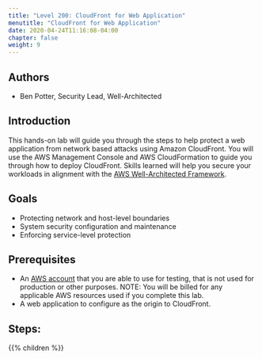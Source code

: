 ```yaml
---
title: "Level 200: CloudFront for Web Application"
menutitle: "CloudFront for Web Application"
date: 2020-04-24T11:16:08-04:00
chapter: false
weight: 9
---
```


## Authors

- Ben Potter, Security Lead, Well-Architected

## Introduction

This hands-on lab will guide you through the steps to help protect a web application from network based attacks using Amazon CloudFront.
You will use the AWS Management Console and AWS CloudFormation to guide you through how to deploy CloudFront. Skills learned will help you secure your workloads in alignment with the [AWS Well-Architected Framework](https://aws.amazon.com/architecture/well-architected/).

## Goals

* Protecting network and host-level boundaries
* System security configuration and maintenance
* Enforcing service-level protection

## Prerequisites

* An [AWS account](https://portal.aws.amazon.com/gp/aws/developer/registration/index.html) that you are able to use for testing, that is not used for production or other purposes.
NOTE: You will be billed for any applicable AWS resources used if you complete this lab.
* A web application to configure as the origin to CloudFront.

## Steps:
{{% children  %}}
